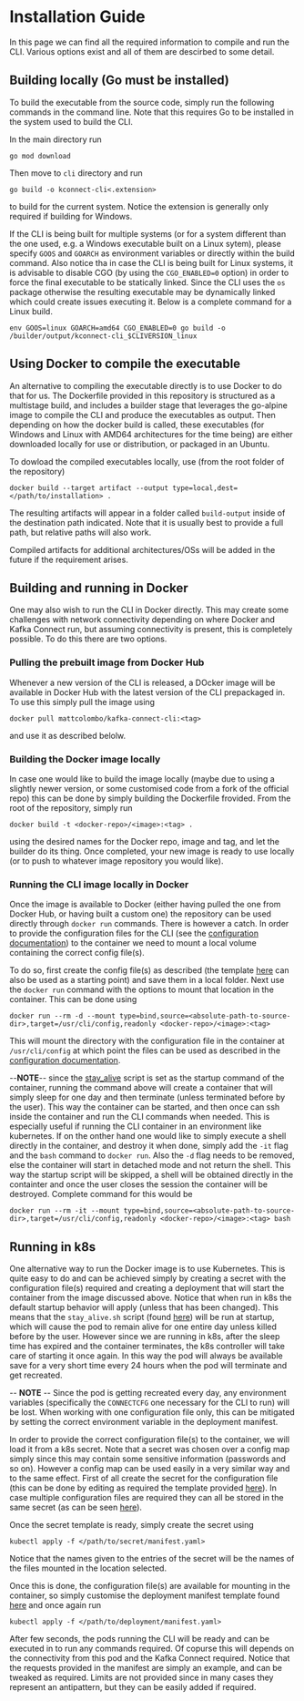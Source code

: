 # Installation Guide

In this page we can find all the required information to compile and run the CLI. Various options exist and all of them are descirbed to some detail.

## Building locally (Go must be installed)

To build the executable from the source code, simply run the following commands in the command line. Note that this requires Go to be installed in the system used to build the CLI.

In the main directory run 
```(shell)
go mod download
```
Then move to `cli` directory and run 
```(shell)
go build -o kconnect-cli<.extension>
```
to build for the current system. Notice the extension is generally only required if building for Windows. 

If the CLI is being built for multiple systems (or for a system different than the one used, e.g. a Windows executable built on a Linux sytem), please specify `GOOS` and `GOARCH` as environment variables or directly within the build command. Also notice tha in case the CLI is being built for Linux systems, it is advisable to disable CGO (by using the `CGO_ENABLED=0` option) in order to force the final executable to be statically linked. Since the CLI uses the `os` package otherwise the resulting executable may be dynamically linked which could create issues executing it. Below is a complete command for a Linux build.

```(shell)
env GOOS=linux GOARCH=amd64 CGO_ENABLED=0 go build -o /builder/output/kconnect-cli_$CLIVERSION_linux
```

## Using Docker to compile the executable

An alternative to compiling the executable directly is to use Docker to do that for us. The Dockerfile provided in this repository is structured as a multistage build, and includes a builder stage that leverages the go-alpine image to compile the CLI and produce the executables as output. Then depending on how the docker build is called, these executables (for Windows and Linux with AMD64 architectures for the time being) are either downloaded locally for use or distribution, or packaged in an Ubuntu.

To dowload the compiled executables locally, use (from the root folder of the repository)

```
docker build --target artifact --output type=local,dest=</path/to/installation> .
```

The resulting artifacts will appear in a folder called `build-output` inside of the destination path indicated. Note that it is usually best to provide a full path, but relative paths will also work.

Compiled artifacts for additional architectures/OSs will be added in the future if the requirement arises.

## Building and running in Docker

One may also wish to run the CLI in Docker directly. This may create some challenges with network connectivity depending on where Docker and Kafka Connect run, but assuming connectivity is present, this is completely possible. To do this there are two options.

### Pulling the prebuilt image from Docker Hub

Whenever a new version of the CLI is released, a DOcker image will be available in Docker Hub with the latest version of the CLI prepackaged in. To use this simply pull the image using

```
docker pull mattcolombo/kafka-connect-cli:<tag>
```

and use it as described belolw.

### Building the Docker image locally

In case one would like to build the image locally (maybe due to using a slightly newer version, or some customised code from a fork of the official repo) this can be done by simply building the Dockerfile frovided. From the root of the repository, simply run

```
docker build -t <docker-repo>/<image>:<tag> .
```

using the desired names for the Docker repo, image and tag, and let the builder do its thing. Once completed, your new image is ready to use locally (or to push to whatever image repository you would like).

### Running the CLI image locally in Docker

Once the image is available to Docker (either having pulled the one from Docker Hub, or having built a custom one) the repository can be used directly through `docker run` commands. There is however a catch. In order to provide the configuration files for the CLI (see the [configuration documentation](/docs/CONFIGURATION.md)) to the container we need to mount a local volume containing the correct config file(s).

To do so, first create the config file(s) as described (the template [here](/samples-templates/kconnect-cli-config.yaml.tmpl) can also be used as a starting point) and save them in a local folder. Next use the `docker run` command with the options to mount that location in the container. This can be done using

```
docker run --rm -d --mount type=bind,source=<absolute-path-to-source-dir>,target=/usr/cli/config,readonly <docker-repo>/<image>:<tag>
```

This will mount the directory with the configuration file in the container at `/usr/cli/config` at which point the files can be used as described in the [configuration documentation](/docs/CONFIGURATION.md).

--**NOTE**-- since the [stay_alive](/installation/utils/stay_alive.sh) script is set as the startup command of the container, running the command above will create a container that will simply sleep for one day and then terminate (unless terminated before by the user). This way the container can be started, and then once can ssh inside the container and run the CLI commands when needed. This is especially useful if running the CLI container in an environment like kubernetes. If on the onther hand one would like to simply execute a shell directly in the container, and destroy it when done, simply add the `-it` flag and the `bash` command to `docker run`. Also the `-d` flag needs to be removed, else the container will start in detached mode and not return the shell. This way the startup script will be skipped, a shell will be obtained directly in the containter and once the user closes the session the container will be destroyed. Complete command for this would be

```
docker run --rm -it --mount type=bind,source=<absolute-path-to-source-dir>,target=/usr/cli/config,readonly <docker-repo>/<image>:<tag> bash
```

## Running in k8s

One alternative way to run the Docker image is to use Kubernetes. This is quite easy to do and can be achieved simply by creating a secret with the configuration file(s) required and creating a deployment that will start the container from the image discussed above. Notice that when run in k8s the default startup behavior will apply (unless that has been changed). This means that the `stay_alive.sh` script (found [here](/installation/utils/stay_alive.sh)) will be run at startup, which will cause the pod to remain alive for one entire day unless killed before by the user. However since we are running in k8s, after the sleep time has expired and the container terminates, the k8s controller will take care of starting it once again. In this way the pod will always be available save for a very short time every 24 hours when the pod will terminate and get recreated.

-- **NOTE** -- Since the pod is getting recreated every day, any environment variables (specifically the `CONNECTCFG` one necessary for the CLI to run) will be lost. When working with one configuration file only, this can be mitigated by setting the correct environment variable in the deployment manifest.

In order to provide the correct configuration file(s) to the container, we will load it from a k8s secret. Note that a secret was chosen over a config map simply since this may contain some sensitive information (passwords and so on). However a config map can be used easily in a very similar way and to the same effect. First of all create the secret for the configuration file (this can be done by editing as required the template provided [here](/samples-templates/aks/secret-config-template.yaml)). In case multiple configuration files are required they can all be stored in the same secret (as can be seen [here](/samples-templates/aks/secret-multi-config-template.yaml)).

Once the secret template is ready, simply create the secret using 

```
kubectl apply -f </path/to/secret/manifest.yaml>
```

Notice that the names given to the entries of the secret will be the names of the files mounted in the location selected.

Once this is done, the configuration file(s) are available for mounting in the container, so simply customise the deployment manifest template found [here](/samples-templates/aks/deployment-template.yaml) and once again run

```
kubectl apply -f </path/to/deployment/manifest.yaml>
```

After few seconds, the pods running the CLI will be ready and can be executed in to run any commands required. Of copurse this will depends on the connectivity from this pod and the Kafka Connect required. Notice that the requests provided in the manifest are simply an example, and can be tweaked as required. Limits are not provided since in many cases they represent an antipattern, but they can be easily added if required. 